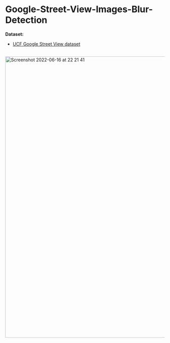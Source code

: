 # Google-Street-View-Images-Blur-Detection<br/>
**Dataset:** <br/>
- [UCF Google Street View dataset](https://www.crcv.ucf.edu/data/GMCP_Geolocalization/)
<br/>
<img width="888" alt="Screenshot 2022-06-16 at 22 21 41" src="https://user-images.githubusercontent.com/43514418/174157387-9c42ee9f-eff9-4275-b3a0-3664bc03e1c7.png">
<br/>
